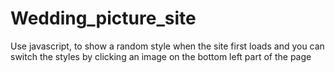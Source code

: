 # Wedding_picture_site
Use javascript, to show a random style when the site first loads and you can switch the styles by clicking an image on the bottom left part of the page
